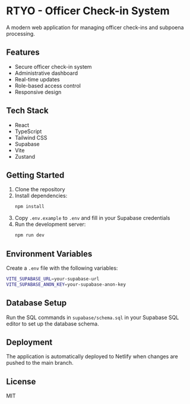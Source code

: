# RTYO - Officer Check-in System

A modern web application for managing officer check-ins and subpoena processing.

## Features

- Secure officer check-in system
- Administrative dashboard
- Real-time updates
- Role-based access control
- Responsive design

## Tech Stack

- React
- TypeScript
- Tailwind CSS
- Supabase
- Vite
- Zustand

## Getting Started

1. Clone the repository
2. Install dependencies:
   ```bash
   npm install
   ```
3. Copy `.env.example` to `.env` and fill in your Supabase credentials
4. Run the development server:
   ```bash
   npm run dev
   ```

## Environment Variables

Create a `.env` file with the following variables:

```bash
VITE_SUPABASE_URL=your-supabase-url
VITE_SUPABASE_ANON_KEY=your-supabase-anon-key
```

## Database Setup

Run the SQL commands in `supabase/schema.sql` in your Supabase SQL editor to set up the database schema.

## Deployment

The application is automatically deployed to Netlify when changes are pushed to the main branch.

## License

MIT